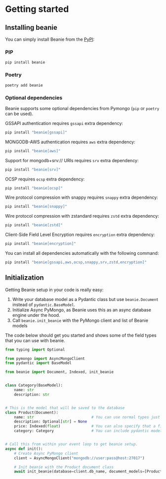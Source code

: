 # Getting started

## Installing beanie

You can simply install Beanie from the [PyPI](https://pypi.org/project/beanie/):

### PIP

```shell
pip install beanie
```

### Poetry

```shell
poetry add beanie
```

### Optional dependencies

Beanie supports some optional dependencies from Pymongo (`pip` or `poetry` can be used).

GSSAPI authentication requires `gssapi` extra dependency:

```bash
pip install "beanie[gssapi]"
```

MONGODB-AWS authentication requires `aws` extra dependency:

```bash
pip install "beanie[aws]"
```

Support for mongodb+srv:// URIs requires `srv` extra dependency:

```bash
pip install "beanie[srv]"
```

OCSP requires `ocsp` extra dependency:

```bash
pip install "beanie[ocsp]"
```

Wire protocol compression with snappy requires `snappy` extra
dependency:

```bash
pip install "beanie[snappy]"
```

Wire protocol compression with zstandard requires `zstd` extra
dependency:

```bash
pip install "beanie[zstd]"
```

Client-Side Field Level Encryption requires `encryption` extra
dependency:

```bash
pip install "beanie[encryption]"
```

You can install all dependencies automatically with the following
command:

```bash
pip install "beanie[gssapi,aws,ocsp,snappy,srv,zstd,encryption]"
```

## Initialization

Getting Beanie setup in your code is really easy:

1.  Write your database model as a Pydantic class but use `beanie.Document` instead of `pydantic.BaseModel`.
2.  Initialize Async PyMongo, as Beanie uses this as an async database engine under the hood.
3.  Call `beanie.init_beanie` with the PyMongo client and list of Beanie models

The code below should get you started and shows some of the field types that you can use with beanie.

```python
from typing import Optional

from pymongo import AsyncMongoClient
from pydantic import BaseModel

from beanie import Document, Indexed, init_beanie


class Category(BaseModel):
    name: str
    description: str


# This is the model that will be saved to the database
class Product(Document):
    name: str                          # You can use normal types just like in pydantic
    description: Optional[str] = None
    price: Indexed(float)              # You can also specify that a field should correspond to an index
    category: Category                 # You can include pydantic models as well


# Call this from within your event loop to get beanie setup.
async def init():
    # Create Async PyMongo client
    client = AsyncMongoClient("mongodb://user:pass@host:27017")

    # Init beanie with the Product document class
    await init_beanie(database=client.db_name, document_models=[Product])
```
